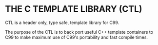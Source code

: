 # THE C TEMPLATE LIBRARY (CTL)

CTL is a header only, type safe, template library for C99.

The purpose of the CTL is to back port useful C++ template containers
to C99 to make maximum use of C99's portability and fast compile times.
